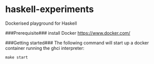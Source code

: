 # haskell-experiments
Dockerised playground for Haskell

###Prerequisite###
install Docker
https://www.docker.com/

###Getting started###
The following command will start up a docker container running the ghci interpreter:
 ```
 make start
 ```